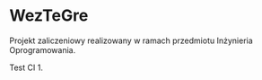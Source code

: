 # WezTeGre
Projekt zaliczeniowy realizowany w ramach przedmiotu Inżynieria Oprogramowania.

Test CI 1.
